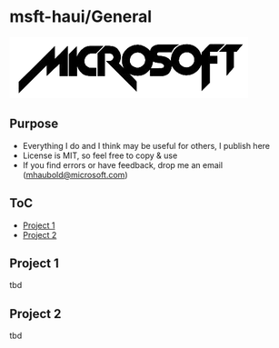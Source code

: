 # msft-haui/General

![](https://raw.githubusercontent.com/haui-msft/General/refs/heads/main/images/msft_logo.png)

## Purpose
- Everything I do and I think may be useful for others, I publish here
- License is MIT, so feel free to copy & use
- If you find errors or have feedback, drop me an email (mhaubold@microsoft.com)

## ToC
  <ul>
    <li><a href="#project1">Project 1</a></li>
    <li><a href="#project2">Project 2</a></li>
  </ul>


## Project 1
tbd

## Project 2
tbd